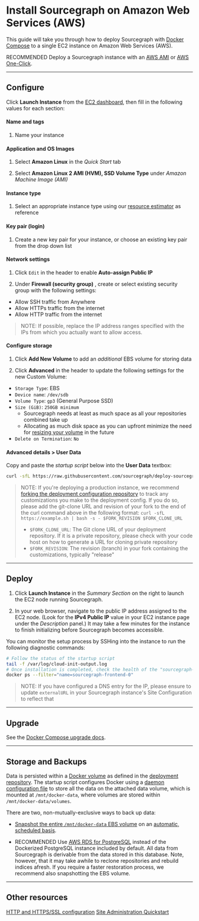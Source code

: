 # Install Sourcegraph on Amazon Web Services (AWS)

This guide will take you through how to deploy Sourcegraph with [Docker Compose](https://docs.docker.com/compose/) to a single EC2 instance on Amazon Web Services (AWS).

<span class="badge badge-note">RECOMMENDED</span> Deploy a Sourcegraph instance with an [AWS AMI](../machine-images/aws-ami.md) or [AWS One-Click](aws-oneclick.md).

---

## Configure

Click **Launch Instance** from the [EC2 dashboard](https://console.aws.amazon.com/ec2/v2/home), then fill in the following values for each section:

#### Name and tags

1. Name your instance

#### Application and OS Images

1. Select **Amazon Linux** in the *Quick Start* tab

2. Select **Amazon Linux 2 AMI (HVM), SSD Volume Type** under *Amazon Machine Image (AMI)*

#### Instance type

1. Select an appropriate instance type using our [resource estimator](../resource_estimator.md) as reference

#### Key pair (login)

1. Create a new key pair for your instance, or choose an existing key pair from the drop down list

#### Network settings

1. Click `Edit` in the header to enable **Auto-assign Public IP** 

2. Under **Firewall (security group)** , create or select existing security group with the following settings:

  * Allow SSH traffic from Anywhere
  * Allow HTTPs traffic from the internet
  * Allow HTTP traffic from the internet

> NOTE: If possible, replace the IP address ranges specified with the IPs from which you actually want to allow access.

#### Configure storage

1. Click **Add New Volume** to add an *additional* EBS volume for storing data

2. Click **Advanced** in the header to update the following settings for the new Custom Volume:
  * `Storage Type`: EBS
  * `Device name`: `/dev/sdb`
  * `Volume Type`: `gp3` (General Purpose SSD)
  * `Size (GiB)`: `250GB minimum`
      * Sourcegraph needs at least as much space as all your repositories combined take up
      * Allocating as much disk space as you can upfront minimize the need for [resizing your volume](https://aws.amazon.com/premiumsupport/knowledge-center/expand-root-ebs-linux/) in the future
  * `Delete on Termination`: `No`

#### Advanced details > User Data

Copy and paste the *startup script* below into the **User Data** textbox:

```bash
curl -sfL https://raw.githubusercontent.com/sourcegraph/deploy-sourcegraph-docker/master/docker-compose/scripts/install-aws.sh | bash -s - v4.1.3
```

> NOTE: If you're deploying a production instance, we recommend [forking the deployment configuration repository](./index.md#step-1-fork-the-deployment-repository) to track any customizations you make to the deployment config. If you do so, please add the git-clone URL and revision of your fork to the end of the curl command above in the following format:
> `curl -sfL https://example.sh | bash -s - $FORK_REVISION $FORK_CLONE_URL`
> 
> - `$FORK_CLONE_URL`: The Git clone URL of your deployment repository. If it is a private repository, please check with your code host on how to generate a URL for cloning private repository
> - `$FORK_REVISION`: The revision (branch) in your fork containing the customizations, typically "release"

---

## Deploy

1. Click **Launch Instance** in the *Summary Section* on the right to launch the EC2 node running Sourcegraph.

2. In your web browser, navigate to the public IP address assigned to the EC2 node. (Look for the **IPv4 Public IP** value in your EC2 instance page under the *Description* panel.) It may take a few minutes for the instance to finish initializing before Sourcegraph becomes accessible. 

You can monitor the setup process by SSHing into the instance to run the following diagnostic commands:

```bash
# Follow the status of the startup script
tail -f /var/log/cloud-init-output.log
# Once installation is completed, check the health of the "sourcegraph-frontend" container
docker ps --filter="name=sourcegraph-frontend-0"
```

> NOTE: If you have configured a DNS entry for the IP, please ensure to update `externalURL` in your Sourcegraph instance's Site Configuration to reflect that

---

## Upgrade

See the [Docker Compose upgrade docs](upgrade.md).

---

## Storage and Backups

Data is persisted within a [Docker volume](https://docs.docker.com/storage/volumes/) as defined in the [deployment repository](https://github.com/sourcegraph/deploy-sourcegraph-docker/blob/master/docker-compose/docker-compose.yaml). The startup script configures Docker using a [daemon configuration file](https://docs.docker.com/engine/reference/commandline/dockerd/#daemon-configuration-file) to store all the data on the attached data volume, which is mounted at `/mnt/docker-data`, where volumes are stored within `/mnt/docker-data/volumes`.

There are two, non-mutually-exclusive ways to back up data:

* [Snapshot the entire `/mnt/docker-data` EBS volume](https://docs.aws.amazon.com/AWSEC2/latest/UserGuide/ebs-creating-snapshot.html) on an [automatic, scheduled basis](https://docs.aws.amazon.com/AWSEC2/latest/UserGuide/snapshot-lifecycle.html).

* <span class="badge badge-note">RECOMMENDED</span> Use [AWS RDS for PostgreSQL](https://aws.amazon.com/rds/) instead of the Dockerized PostgreSQL instance included by default. All data from Sourcegraph is derivable from the data stored in this database. Note, however, that it may take awhile to reclone repositories and rebuild indices afresh. If you require a faster restoration process, we recommend also snapshotting the EBS volume.

---

## Other resources

[HTTP and HTTPS/SSL configuration](../../../admin/http_https_configuration.md#sourcegraph-via-docker-compose-caddy-2)
[Site Administration Quickstart](../../../admin/how-to/site-admin-quickstart.md)
